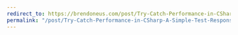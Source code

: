 ```yaml
---
redirect_to: https://brendoneus.com/post/Try-Catch-Performance-in-CSharp-A-Simple-Test-Response/
permalink: "/post/Try-Catch-Performance-in-CSharp-A-Simple-Test-Response/"
---
```

